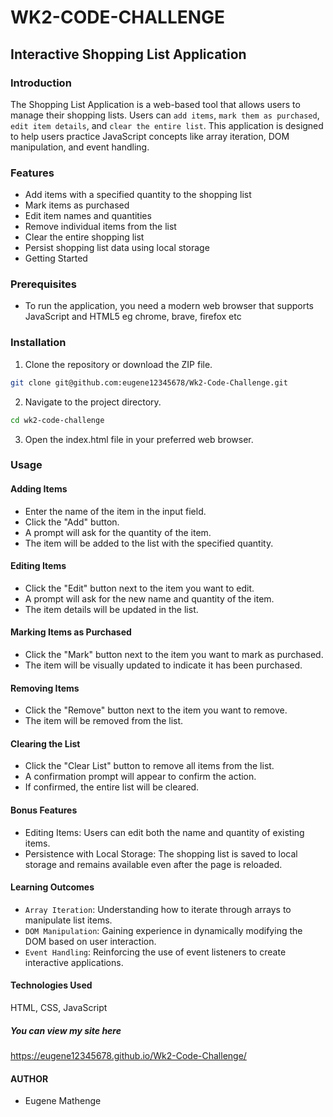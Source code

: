 # WK2-CODE-CHALLENGE
## Interactive Shopping List Application
### Introduction

The Shopping List Application is a web-based tool that allows users to manage their shopping lists. Users can `add items`, `mark them as purchased`, `edit item details`, and `clear the entire list`. This application is designed to help users practice JavaScript concepts like array iteration, DOM manipulation, and event handling.

### Features
- Add items with a specified quantity to the shopping list
- Mark items as purchased
- Edit item names and quantities
- Remove individual items from the list
- Clear the entire shopping list
- Persist shopping list data using local storage
- Getting Started
### Prerequisites
- To run the application, you need a modern web browser that supports JavaScript and HTML5 eg chrome, brave, firefox etc

### Installation
1. Clone the repository or download the ZIP file.
```bash
git clone git@github.com:eugene12345678/Wk2-Code-Challenge.git
```
2. Navigate to the project directory.
```bash
cd wk2-code-challenge
```
3. Open the index.html file in your preferred web browser.
### Usage
#### Adding Items
- Enter the name of the item in the input field.
- Click the "Add" button.
- A prompt will ask for the quantity of the item.
- The item will be added to the list with the specified quantity.
#### Editing Items
- Click the "Edit" button next to the item you want to edit.
- A prompt will ask for the new name and quantity of the item.
- The item details will be updated in the list.
#### Marking Items as Purchased
- Click the "Mark" button next to the item you want to mark as purchased.
- The item will be visually updated to indicate it has been purchased.
#### Removing Items
- Click the "Remove" button next to the item you want to remove.
- The item will be removed from the list.
#### Clearing the List
- Click the "Clear List" button to remove all items from the list.
- A confirmation prompt will appear to confirm the action.
- If confirmed, the entire list will be cleared.
#### Bonus Features
- Editing Items: Users can edit both the name and quantity of existing items.
- Persistence with Local Storage: The shopping list is saved to local storage and remains available even after the page is reloaded.
#### Learning Outcomes
- `Array Iteration`: Understanding how to iterate through arrays to manipulate list items.
- `DOM Manipulation`: Gaining experience in dynamically modifying the DOM based on user interaction.
- `Event Handling`: Reinforcing the use of event listeners to create interactive applications.
#### Technologies Used
HTML, CSS, JavaScript

##### You can view my site here
https://eugene12345678.github.io/Wk2-Code-Challenge/
#### AUTHOR
- Eugene Mathenge